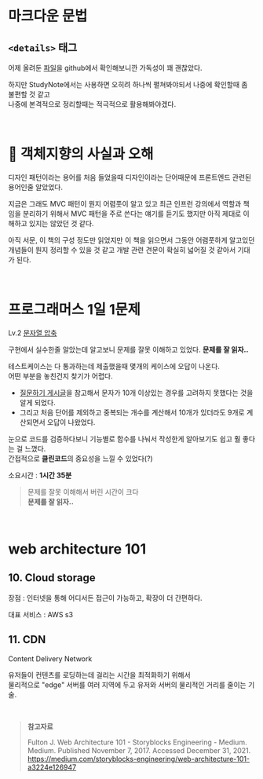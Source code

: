 # 마크다운 문법

## `<details>` 태그

어제 올려둔 [파일](https://github.com/chisan01/TIL/blob/main/Daily/StudyNote/2021-12-29.md)을 github에서 확인해보니깐 가독성이 꽤 괜찮았다.

하지만 StudyNote에서는 사용하면 오히려 하나씩 펼쳐봐야되서 나중에 확인할때 좀 불편할 것 같고<br/>나중에 본격적으로 정리할때는 적극적으로 활용해봐야겠다.

<br/>

# 📕 객체지향의 사실과 오해

디자인 패턴이라는 용어를 처음 들었을때 디자인이라는 단어때문에 프론트엔드 관련된 용어인줄 알았었다.

지금은 그래도 MVC 패턴이 뭔지 어렴풋이 알고 있고 최근 인프런 강의에서 역할과 책임을 분리하기 위해서 MVC 패턴을 주로 쓴다는 얘기를 듣기도 했지만 아직 제대로 이해하고 있지는 않았던 것 같다.

아직 서문, 이 책의 구성 정도만 읽었지만 이 책을 읽으면서 그동안 어렴풋하게 알고있던 개념들이 뭔지 정리할 수 있을 것 같고 개발 관련 견문이 확실히 넓어질 것 같아서 기대가 된다.

<br/>

# 프로그래머스 1일 1문제

Lv.2 [문자열 압축](https://programmers.co.kr/learn/courses/30/lessons/60057)

구현에서 실수한줄 알았는데 알고보니 문제를 잘못 이해하고 있었다. **문제를 잘 읽자..**

테스트케이스는 다 통과하는데 제출했을때 몇개의 케이스에 오답이 나온다.<br/>어떤 부분을 놓친건지 찾기가 어렵다.

* [질문하기 게시글](https://programmers.co.kr/questions/25102)을 참고해서 문자가 10개 이상있는 경우를 고려하지 못했다는 것을 알게 되었다.
* 그리고 처음 단어를 제외하고 중복되는 개수를 계산해서 10개가 있더라도 9개로 계산되면서 오답이 나왔었다.

눈으로 코드를 검증하다보니 기능별로 함수를 나눠서 작성한게 알아보기도 쉽고 훨 좋다는 걸 느꼈다.<br/>간접적으로 **클린코드**의 중요성을 느낄 수 있었다(?)

소요시간 : **1시간 35분**

> 문제를 잘못 이해해서 버린 시간이 크다<br/>**문제를 잘 읽자..**

<br/>

# web architecture 101

## 10. Cloud storage

장점 : 인터넷을 통해 어디서든 접근이 가능하고, 확장이 더 간편하다.

대표 서비스 : AWS s3

## 11. CDN

Content Delivery Network

유저들이 컨텐츠를 로딩하는데 걸리는 시간을 최적화하기 위해서<br/>물리적으로 "edge" 서버를 여러 지역에 두고 유저와 서버의 물리적인 거리를 줄이는 기술.

<br/>

> **참고자료**
>
> Fulton J. Web Architecture 101 - Storyblocks Engineering - Medium. Medium. Published November 7, 2017. Accessed December 31, 2021. https://medium.com/storyblocks-engineering/web-architecture-101-a3224e126947